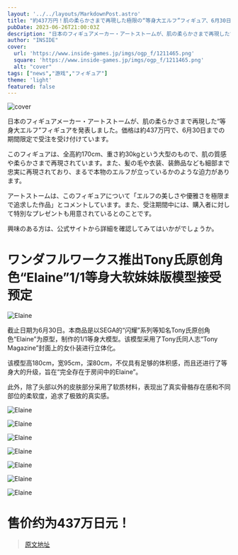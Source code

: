 ```yaml
---
layout: '../../layouts/MarkdownPost.astro'
title: "約437万円！肌の柔らかさまで再現した極限の“等身大エルフ”フィギュア、6月30日の受注締切が迫る"
pubDate: 2023-06-26T21:00:03Z
description: "日本のフィギュアメーカー・アートストームが、肌の柔らかさまで再現した“等身大エルフ”フィギュアを発表しました。価格は約437万円で、6月30日までの期間限定で受注を受け付けています。"
author: "INSIDE"
cover:
  url: 'https://www.inside-games.jp/imgs/ogp_f/1211465.png'
  square: 'https://www.inside-games.jp/imgs/ogp_f/1211465.png'
  alt: "cover"
tags: ["news","游戏","フィギュア"]
theme: 'light'
featured: false
---
```


![cover](https://www.inside-games.jp/imgs/ogp_f/1211465.png)

日本のフィギュアメーカー・アートストームが、肌の柔らかさまで再現した“等身大エルフ”フィギュアを発表しました。価格は約437万円で、6月30日までの期間限定で受注を受け付けています。

このフィギュアは、全高約170cm、重さ約30kgという大型のもので、肌の質感や柔らかさまで再現されています。また、髪の毛や衣装、装飾品なども細部まで忠実に再現されており、まるで本物のエルフが立っているかのような迫力があります。

アートストームは、このフィギュアについて「エルフの美しさや優雅さを極限まで追求した作品」とコメントしています。また、受注期間中には、購入者に対して特別なプレゼントも用意されているとのことです。

興味のある方は、公式サイトから詳細を確認してみてはいかがでしょうか。

# ワンダフルワークス推出Tony氏原创角色“Elaine”1/1等身大软妹妹版模型接受预定

![Elaine](https://www.inside-games.jp/imgs/zoom/1197753.jpg)

截止日期为6月30日。本商品是以SEGA的“闪耀”系列等知名Tony氏原创角色“Elaine”为原型，制作的1/1等身大模型。该模型采用了Tony氏同人志“Tony Magazine”封面上的女仆装进行立体化。

该模型高180cm，宽95cm，深80cm，不仅具有足够的体积感，而且还进行了等身大的升级，旨在“完全存在于房间中的Elaine”。

此外，除了头部以外的皮肤部分采用了软质材料，表现出了真实骨骼存在感和不同部位的柔软度，追求了极致的真实感。

![Elaine](https://www.inside-games.jp/imgs/zoom/1197750.jpg)

![Elaine](https://www.inside-games.jp/imgs/zoom/1197756.jpg)

![Elaine](https://www.inside-games.jp/imgs/zoom/1197757.jpg)

![Elaine](https://www.inside-games.jp/imgs/zoom/1197752.jpg)

![Elaine](https://www.inside-games.jp/imgs/zoom/1197758.jpg)

![Elaine](https://www.inside-games.jp/imgs/zoom/1197754.jpg)

![Elaine](https://www.inside-games.jp/imgs/zoom/1197759.jpg)

# 售价约为437万日元！

>[原文地址](https://www.inside-games.jp/article/2023/06/27/146827.html)  
